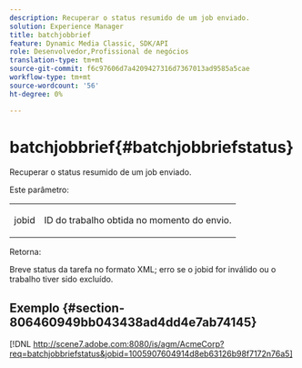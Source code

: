 ```yaml
---
description: Recuperar o status resumido de um job enviado.
solution: Experience Manager
title: batchjobbrief
feature: Dynamic Media Classic, SDK/API
role: Desenvolvedor,Profissional de negócios
translation-type: tm+mt
source-git-commit: f6c97606d7a4209427316d7367013ad9585a5cae
workflow-type: tm+mt
source-wordcount: '56'
ht-degree: 0%

---
```



# batchjobbrief{#batchjobbriefstatus}

Recuperar o status resumido de um job enviado.

Este parâmetro:

<table id="simpletable_86E581DBB352479CB4CB531434D91E83"> 
 <tr class="strow"> 
  <td class="stentry"> <p> <span class="codeph"> jobid  </span> </p> </td> 
  <td class="stentry"> <p>ID do trabalho obtida no momento do envio. </p> </td> 
 </tr> 
</table>

Retorna:

Breve status da tarefa no formato XML; erro se o jobid for inválido ou o trabalho tiver sido excluído.

## Exemplo {#section-806460949bb043438ad4dd4e7ab74145}

[!DNL http://scene7.adobe.com:8080/is/agm/AcmeCorp?req=batchjobbriefstatus&jobid=1005907604914d8eb63126b98f7172n76a5]
